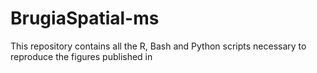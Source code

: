 # BrugiaSpatial-ms
This repository contains all the R, Bash and Python scripts necessary to reproduce the figures published in 
